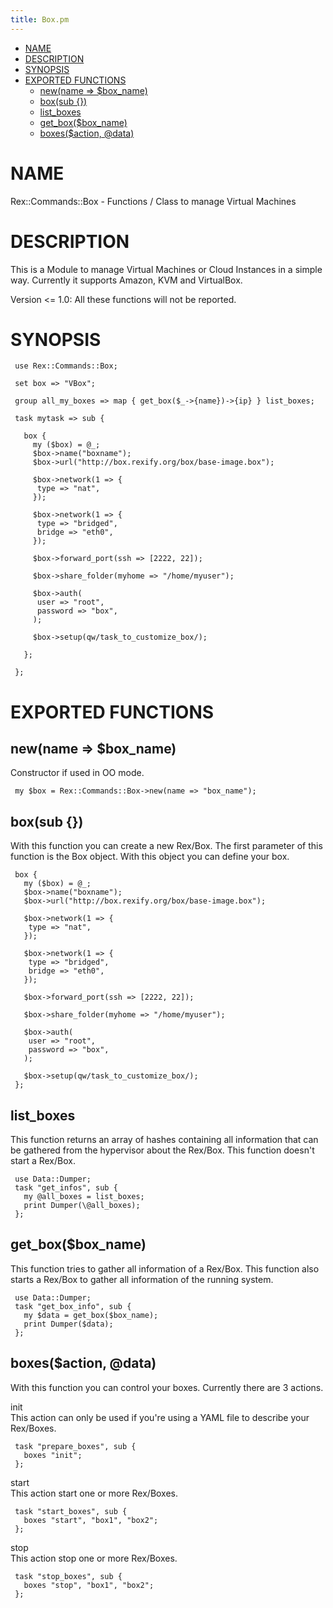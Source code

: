```yaml
---
title: Box.pm
---
```


-   [NAME](#NAME)
-   [DESCRIPTION](#DESCRIPTION)
-   [SYNOPSIS](#SYNOPSIS)
-   [EXPORTED FUNCTIONS](#EXPORTED-FUNCTIONS)
    -   [new(name =&gt; $box\_name)](#new-name-box_name-)
    -   [box(sub {})](#box-sub-)
    -   [list\_boxes](#list_boxes)
    -   [get\_box($box\_name)](#get_box-box_name-)
    -   [boxes($action, @data)](#boxes-action-data-)

# NAME

Rex::Commands::Box - Functions / Class to manage Virtual Machines

# DESCRIPTION

This is a Module to manage Virtual Machines or Cloud Instances in a simple way. Currently it supports Amazon, KVM and VirtualBox.

Version &lt;= 1.0: All these functions will not be reported.

# SYNOPSIS

     use Rex::Commands::Box;
     
     set box => "VBox";
     
     group all_my_boxes => map { get_box($_->{name})->{ip} } list_boxes;
     
     task mytask => sub {
     
       box {
         my ($box) = @_;
         $box->name("boxname");
         $box->url("http://box.rexify.org/box/base-image.box");
     
         $box->network(1 => {
          type => "nat",
         });
     
         $box->network(1 => {
          type => "bridged",
          bridge => "eth0",
         });
     
         $box->forward_port(ssh => [2222, 22]);
     
         $box->share_folder(myhome => "/home/myuser");
     
         $box->auth(
          user => "root",
          password => "box",
         );
     
         $box->setup(qw/task_to_customize_box/);
     
       };
     
     };

# EXPORTED FUNCTIONS

## new(name =&gt; $box\_name)

Constructor if used in OO mode.

     my $box = Rex::Commands::Box->new(name => "box_name");

## box(sub {})

With this function you can create a new Rex/Box. The first parameter of this function is the Box object. With this object you can define your box.

     box {
       my ($box) = @_;
       $box->name("boxname");
       $box->url("http://box.rexify.org/box/base-image.box");
     
       $box->network(1 => {
        type => "nat",
       });
     
       $box->network(1 => {
        type => "bridged",
        bridge => "eth0",
       });
     
       $box->forward_port(ssh => [2222, 22]);
     
       $box->share_folder(myhome => "/home/myuser");
     
       $box->auth(
        user => "root",
        password => "box",
       );
     
       $box->setup(qw/task_to_customize_box/);
     };

## list\_boxes

This function returns an array of hashes containing all information that can be gathered from the hypervisor about the Rex/Box. This function doesn't start a Rex/Box.

     use Data::Dumper;
     task "get_infos", sub {
       my @all_boxes = list_boxes;
       print Dumper(\@all_boxes);
     };

## get\_box($box\_name)

This function tries to gather all information of a Rex/Box. This function also starts a Rex/Box to gather all information of the running system.

     use Data::Dumper;
     task "get_box_info", sub {
       my $data = get_box($box_name);
       print Dumper($data);
     };

## boxes($action, @data)

With this function you can control your boxes. Currently there are 3 actions.

init  
This action can only be used if you're using a YAML file to describe your Rex/Boxes.

     task "prepare_boxes", sub {
       boxes "init";
     };

start  
This action start one or more Rex/Boxes.

     task "start_boxes", sub {
       boxes "start", "box1", "box2";
     };

stop  
This action stop one or more Rex/Boxes.

     task "stop_boxes", sub {
       boxes "stop", "box1", "box2";
     };

